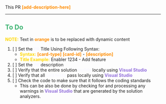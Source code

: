 This PR <span style="color:darkorange;font-weight:bold">[add-description-here]</span>

---

## <span style="color:mediumseagreen;font-weight:bold">To Do</span>
<span style="color:gold;font-weight:bold">NOTE:</span> Text in <span style="color:darkorange;font-weight:bold">orange</span> is to be replaced with dynamic content

1. [ ] Set the <span style="color:ghostwhite;font-weight:bold">PR</span> Title Using Following Syntax:
   * <span style="color:gold;font-weight:bold">Syntax:</span> <span style="color:darkorange;font-weight:bold">[card-type]</span> <span style="color:darkorange;font-weight:bold">[card-id]</span> - <span style="color:darkorange;font-weight:bold">[description]</span>
    * <span style="color:gold;font-weight:bold">Title Example:</span> Enabler  1234 - Add feature 
2. [ ] Set the <span style="color:ghostwhite;font-weight:bold">PR</span> description
3. [ ] Verify that the entire solution <span style="color:ghostwhite;font-weight:bold">builds</span> locally using <span style="color:mediumpurple;font-weight:bold;font-weight:bold">Visual Studio</span>
4. [ ] Verify that all <span style="color:ghostwhite;font-weight:bold">unit tests</span> pass locally using <span style="color:mediumpurple;font-weight:bold;font-weight:bold">Visual Studio</span>
5. [ ] Check the code to make sure that it follows the coding standards
   * This can be also be done by checking for and processing any warnings in <span style="color:mediumpurple;font-weight:bold">Visual Studio</span> that are generated by the solution analyzers.